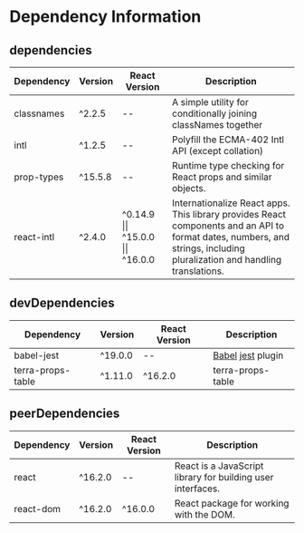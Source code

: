 # Dependency Information

## dependencies
| Dependency | Version | React Version | Description |
|-|-|-|-|
| classnames | ^2.2.5 | -- | A simple utility for conditionally joining classNames together |
| intl | ^1.2.5 | -- | Polyfill the ECMA-402 Intl API (except collation) |
| prop-types | ^15.5.8 | -- | Runtime type checking for React props and similar objects. |
| react-intl | ^2.4.0 | ^0.14.9 \|\| ^15.0.0 \|\| ^16.0.0 | Internationalize React apps. This library provides React components and an API to format dates, numbers, and strings, including pluralization and handling translations. |

## devDependencies
| Dependency | Version | React Version | Description |
|-|-|-|-|
| babel-jest | ^19.0.0 | -- | [Babel](https://github.com/babel/babel) [jest](https://github.com/facebook/jest) plugin |
| terra-props-table | ^1.11.0 | ^16.2.0 | terra-props-table |

## peerDependencies
| Dependency | Version | React Version | Description |
|-|-|-|-|
| react | ^16.2.0 | -- | React is a JavaScript library for building user interfaces. |
| react-dom | ^16.2.0 | ^16.0.0 | React package for working with the DOM. |
